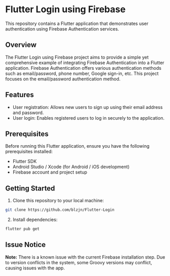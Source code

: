 # Flutter Login using Firebase

 

This repository contains a Flutter application that demonstrates user authentication using Firebase Authentication services.

 

## Overview

 

The Flutter Login using Firebase project aims to provide a simple yet comprehensive example of integrating Firebase Authentication into a Flutter application. Firebase Authentication offers various authentication methods such as email/password, phone number, Google sign-in, etc. This project focuses on the email/password authentication method.

 

## Features

 

- User registration: Allows new users to sign up using their email address and password.
- User login: Enables registered users to log in securely to the application.

 

 

## Prerequisites

 

Before running this Flutter application, ensure you have the following prerequisites installed:

 

- Flutter SDK
- Android Studio / Xcode (for Android / iOS development)
- Firebase account and project setup

 

## Getting Started

 

1. Clone this repository to your local machine:

 

```bash
git clone https://github.com/blzjn/Flutter-Login
```

 

2. Install dependencies:
```bash
flutter pub get
```

 

## Issue Notice

 

**Note:** There is a known issue with the current Firebase installation step. Due to version conflicts in the system, some Groovy versions may conflict, causing issues with the app.